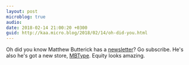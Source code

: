 ```yaml
---
layout: post
microblog: true
audio: 
date: 2018-02-14 21:00:20 +0300
guid: http://kaa.micro.blog/2018/02/14/oh-did-you.html
---
```

Oh did you know Matthew Butterick has a [newsletter](https://tinyletter.com/mbutterick/)? Go subscribe. He's also he's got a new store, [MBType](https://mbtype.com). Equity looks amazing.
